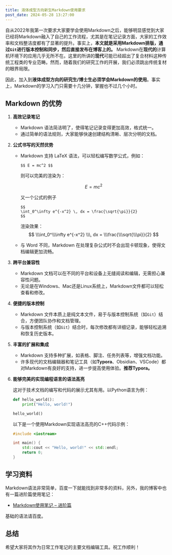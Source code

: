 ```yaml
---
title: 液体成型方向新生Markdown使用要求
post_date: 2024-05-28 13:27:00
---
```


自从2022年我第一次要求大家要学会使用Markdown之后，能够明显感觉到大家已经将Markdown融入了自己的工作流程，尤其是在笔记记录方面，大家的工作效率和文档整洁度都有了显著的提升。事实上，**本文就是采用Markdown排版，通过`Git`进行版本控制和同步，然后直接发布在博客上的。** Markdown在**现代的**计算机环境下的应用几乎无所不在。这里的所讲的**现代**可能已经超出了复合材料这种传统工程类的专业范畴。然而，随着我们的研究工作的开展，我们必须跳出传统复材的眼界局限。

因此，加入到**液体成型方向的研究生/博士生必须学会Markdown的使用**。事实上，Markdown的学习入门只需要十几分钟，掌握也不过几个小时。

## Markdown 的优势

1. **高效记录笔记**
    - Markdown 语法简洁明了，使得笔记记录变得更加高效，格式统一。
    - 通过简单的语法规则，大家能够快速创建结构清晰、层次分明的文档。

2. **公式书写的天然优势**
    - Markdown 支持 LaTeX 语法，可以轻松编写数学公式，例如： 
      ```
      $$ E = mc^2 $$
      ```
    
      则可以完美的渲染为：
    
      $$ E = mc^2 $$
    
      又一个公式的例子
      
      ```
      $$ 
      \int_0^\infty e^{-x^2} \, dx = \frac{\sqrt{\pi}}{2} 
      $$
      ```
      
      渲染效果：
      $$
      \\\int_0^\\\infty e^{-x^2} \\\, dx = \\\frac{\\\sqrt{\\\pi}}{2}
      $$
      
    - 与 Word 不同，Markdown 在处理复杂公式时不会出现卡顿现象，使得文档编辑更加流畅。
    
3. **跨平台兼容性**
   
    - Markdown 文档可以在不同的平台和设备上无缝阅读和编辑，无需担心兼容性问题。
    - 无论是在Windows、Mac还是Linux系统上，Markdown文件都可以轻松查看和修改。
    
4. **便捷的版本控制**
    - Markdown 文件本质上是纯文本文件，易于与版本控制系统（如`Git`）结合，方便团队协作和文档管理。
    - 与版本控制系统（如`Git`）结合时，每次修改都有详细记录，能够轻松追溯和恢复历史版本。

5. **丰富的扩展和集成**
   
    - Markdown 支持多种扩展，如表格、脚注、任务列表等，增强文档功能。
    - 许多现代的文档编辑器和笔记工具（如**Typora**、Obsidian、VSCode）都对Markdown有良好的支持，进一步提高使用体验。**推荐Typora。**

6. **能够完美的实现编程语言的语法高亮**

   这对于技术文档的编写和代码的展示尤其有用。以Python语言为例：

   ```python
   def hello_world():
       print("Hello, world!")
   
   hello_world()
   ```

   以下是一个使用Markdown实现语法高亮的C++代码示例：

   ```cpp
   #include <iostream>
   
   int main() {
       std::cout << "Hello, world!" << std::endl;
       return 0;
   }

## 学习资料

Markdown语法非常简单，百度一下就能找到非常多的资料，另外，我的博客中也有一篇进阶篇使用笔记：

- [Markdown使用笔记 – 进阶篇](https://www.binyang.fun/mdnote/)

基础的语法请百度。

## 总结

希望大家将其作为日常工作笔记的主要文档编辑工具。祝工作顺利！
